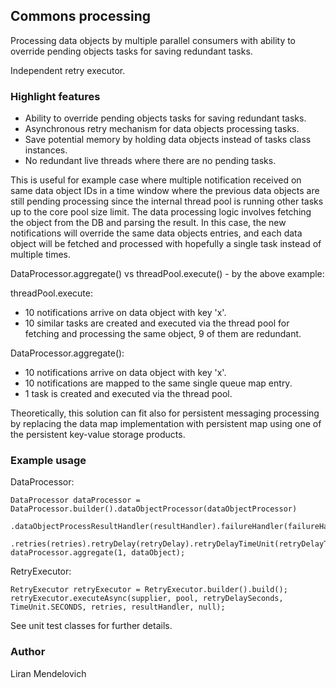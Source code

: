 ## Commons processing
Processing data objects by multiple parallel consumers with ability to override pending objects tasks for saving redundant tasks.

Independent retry executor.
### Highlight features 
* Ability to override pending objects tasks for saving redundant tasks. 
* Asynchronous retry mechanism for data objects processing tasks. 
* Save potential memory by holding data objects instead of tasks class instances. 
* No redundant live threads where there are no pending tasks. 

This is useful for example case where multiple notification received on same data object IDs in a time window where the previous data objects are still pending processing since the internal thread pool is running other tasks up to the core pool size limit. The data processing logic involves fetching the object from the DB and parsing the result. In this case, the new notifications will override the same data objects entries, and each data object will be fetched and processed with hopefully a single task instead of multiple times. 

DataProcessor.aggregate() vs threadPool.execute() - by the above example:

threadPool.execute: 
* 10 notifications arrive on data object with key 'x'. 
* 10 similar tasks are created and executed via the thread pool for fetching and processing the same object, 9 of them are redundant.

DataProcessor.aggregate():
* 10 notifications arrive on data object with key 'x'. 
* 10 notifications are mapped to the same single queue map entry. 
* 1 task is created and executed via the thread pool. 

Theoretically, this solution can fit also for persistent messaging processing by replacing the data map implementation with persistent map using one of the persistent key-value storage products. 


### Example usage
DataProcessor:

```
DataProcessor dataProcessor = DataProcessor.builder().dataObjectProcessor(dataObjectProcessor)
				.dataObjectProcessResultHandler(resultHandler).failureHandler(failureHandler).numOfThreads(numOfThreads)
				.retries(retries).retryDelay(retryDelay).retryDelayTimeUnit(retryDelayTimeUnit).build();
dataProcessor.aggregate(1, dataObject);
```

RetryExecutor:

```
RetryExecutor retryExecutor = RetryExecutor.builder().build();
retryExecutor.executeAsync(supplier, pool, retryDelaySeconds, TimeUnit.SECONDS, retries, resultHandler, null);
```
See unit test classes for further details.

### Author
Liran Mendelovich
